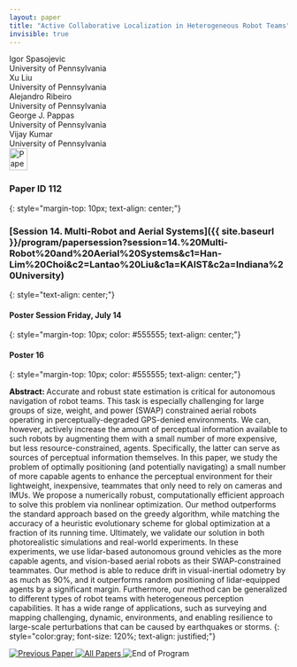 ```yaml
---
layout: paper
title: "Active Collaborative Localization in Heterogeneous Robot Teams"
invisible: true
---
```

<div class="paper-authors">
<div class="paper-author-box">
    <div class="paper-author-name">Igor Spasojevic</div>
    <div class="paper-author-uni">University of Pennsylvania</div>
</div>
<div class="paper-author-box">
    <div class="paper-author-name">Xu Liu</div>
    <div class="paper-author-uni">University of Pennsylvania</div>
</div>
<div class="paper-author-box">
    <div class="paper-author-name">Alejandro Ribeiro</div>
    <div class="paper-author-uni">University of Pennsylvania</div>
</div>
<div class="paper-author-box">
    <div class="paper-author-name">George J. Pappas</div>
    <div class="paper-author-uni">University of Pennsylvania</div>
</div>
<div class="paper-author-box">
    <div class="paper-author-name">Vijay Kumar</div>
    <div class="paper-author-uni">University of Pennsylvania</div>
</div>

</div><div class="paper-pdf">
<div> <a href="http://www.roboticsproceedings.org/rss19/p112.pdf"><img src="{{ site.baseurl }}/images/paper_link.png" alt="Paper Website" width = "33"  height = "40"/></a> </div>
</div>

### Paper ID 112
{: style="margin-top: 10px; text-align: center;"}

### [Session 14. Multi-Robot and Aerial Systems]({{ site.baseurl }}/program/papersession?session=14.%20Multi-Robot%20and%20Aerial%20Systems&c1=Han-Lim%20Choi&c2=Lantao%20Liu&c1a=KAIST&c2a=Indiana%20University)
{: style="text-align: center;"}

#### Poster Session Friday, July 14
{: style="margin-top: 10px; color: #555555; text-align: center;"}

#### Poster 16
{: style="margin-top: 10px; color: #555555; text-align: center;"}

<b style="color: black;">Abstract: </b>Accurate and robust state estimation is critical for autonomous navigation of robot teams. This task is especially challenging for large groups of size, weight, and power (SWAP) constrained aerial robots operating in perceptually-degraded GPS-denied environments. We can, however, actively increase the amount of perceptual information available to such robots by augmenting them with a small number of more expensive, but less resource-constrained, agents. Specifically, the latter can serve as sources of perceptual information themselves. In this paper, we study the problem of optimally positioning (and potentially navigating) a small number of more capable agents to enhance the perceptual environment for their lightweight, inexpensive, teammates that only need to rely on cameras and IMUs. We propose a numerically robust, computationally efficient approach to solve this problem via nonlinear optimization. Our method outperforms the standard approach based on the greedy algorithm, while matching the accuracy of a heuristic evolutionary scheme for global optimization at a fraction of its running time. Ultimately, we validate our solution in both photorealistic simulations and real-world experiments. In these experiments, we use lidar-based autonomous ground vehicles as the more capable agents, and vision-based aerial robots as their SWAP-constrained teammates. Our method is able to reduce drift in visual-inertial odometry by as much as 90%, and it outperforms random positioning of lidar-equipped agents by a significant margin. Furthermore, our method can be generalized to different types of robot teams with heterogeneous perception capabilities. It has a wide range of applications, such as surveying and mapping challenging, dynamic, environments, and enabling resilience to large-scale perturbations that can be caused by earthquakes or storms.
{: style="color:gray; font-size: 120%; text-align: justified;"}


<div class="paper-menu">
<a href="{{ site.baseurl }}/program/papers/111/"> <img src="{{ site.baseurl }}/images/previous_paper_icon.png" alt="Previous Paper" title="Previous Paper"/> </a>
<a href="{{ site.baseurl }}/program/papers"><img src="{{ site.baseurl }}/images/overview_icon.png" alt="All Papers" title="All Papers"/> </a>
<img src="{{ site.baseurl }}/images/blank_icon.png" alt="End of Program" title="End of Program"/> 

</div>
